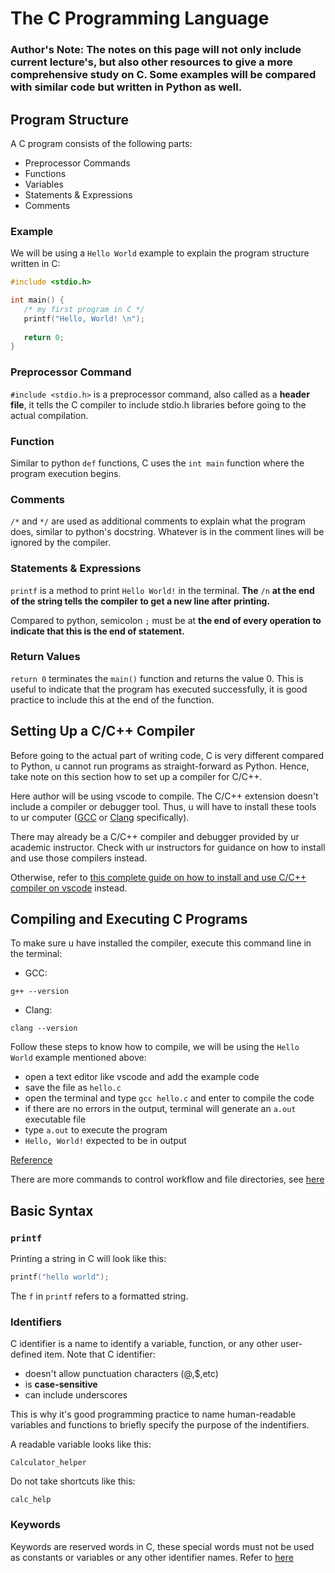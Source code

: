 # The C Programming Language

### Author's Note: The notes on this page will not only include current lecture's, but also other resources to give a more comprehensive study on C. Some examples will be compared with similar code but written in Python as well.

## Program Structure

A C program consists of the following parts:
- Preprocessor Commands
- Functions
- Variables
- Statements & Expressions
- Comments

### Example

We will be using a `Hello World` example to explain the program structure written in C:

```C
#include <stdio.h>

int main() {
   /* my first program in C */
   printf("Hello, World! \n");
   
   return 0;
}
```

### Preprocessor Command

`#include <stdio.h>` is a preprocessor command, also called as a **header file**, it tells the C compiler to include stdio.h libraries before going to the actual compilation.

### Function
   
Similar to python `def` functions, C uses the `int main` function where the program execution begins.

### Comments

`/*` and `*/` are used as additional comments to explain what the program does, similar to python's docstring. Whatever is in the comment lines will be ignored by the compiler.

### Statements & Expressions

`printf` is a method to print `Hello World!` in the terminal. **The** `/n` **at the end of the string tells the compiler to get a new line after printing.**

Compared to python, semicolon `;` must be at **the end of every operation to indicate that this is the end of statement.**

### Return Values

`return 0` terminates the `main()` function and returns the value 0. This is useful to indicate that the program has executed successfully, it is good practice to include this at the end of the function.

## Setting Up a C/C++ Compiler 

Before going to the actual part of writing code, C is very different compared to Python, u cannot run programs as straight-forward as Python. Hence, take note on this section how to set up a compiler for C/C++.

Here author will be using vscode to compile. The C/C++ extension doesn't include a compiler or debugger tool. Thus, u will have to install these tools to ur computer ([GCC](https://en.wikipedia.org/wiki/GNU_Compiler_Collection) or [Clang](https://en.wikipedia.org/wiki/Clang) specifically).

There may already be a C/C++ compiler and debugger provided by ur academic instructor. Check with ur instructors for guidance on how to install and use those compilers instead.

Otherwise, refer to [this complete guide on how to install and use C/C++ compiler on vscode](https://code.visualstudio.com/docs/languages/cpp) instead.

## Compiling and Executing C Programs

To make sure u have installed the compiler, execute this command line in the terminal:

- GCC:

```
g++ --version
```

- Clang:

```
clang --version
```

Follow these steps to know how to compile, we will be using the `Hello World` example mentioned above:

- open a text editor like vscode and add the example code
- save the file as `hello.c`
- open the terminal and type `gcc hello.c` and enter to compile the code
- if there are no errors in the output, terminal will generate an `a.out` executable file
- type `a.out` to execute the program
- `Hello, World!` expected to be in output

[Reference](https://www.tutorialspoint.com/cprogramming/c_program_structure.htm)

There are more commands to control workflow and file directories, see [here](https://ftp.kh.edu.tw/Linux/Redhat/en_6.2/doc/gsg/ch-doslinux.htm#:~:text=Many%20Linux%20commands%20you%20type,fact%2C%20some%20commands%20are%20identical.)

## Basic Syntax

### `printf`

Printing a string in C will look like this:

```C
printf("hello world");
```

The `f` in `printf` refers to a formatted string. 

### Identifiers

C identifier is a name to identify a variable, function, or any other user-defined item. Note that C identifier:
- doesn't allow punctuation characters (@,$,etc)
- is **case-sensitive**
- can include underscores

This is why it's good programming practice to name human-readable variables and functions to briefly specify the purpose of the indentifiers.

A readable variable looks like this:

```
Calculator_helper
```

Do not take shortcuts like this:

```
calc_help
```

### Keywords

Keywords are reserved words in C, these special words must not be used as constants or variables or any other identifier names. Refer to [here](https://www.ibm.com/docs/en/developer-for-zos/14.2.0?topic=programs-c-reserved-keywords)

## 

